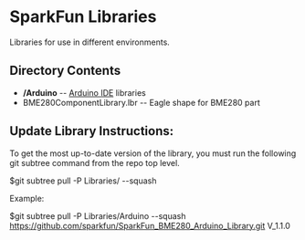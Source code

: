 SparkFun <PRODUCT NAME> Libraries
=================================

Libraries for use in different environments. 


Directory Contents
-------------------
* **/Arduino** -- [Arduino IDE](http://www.arduino.cc/en/Main/Software) libraries
* BME280ComponentLibrary.lbr -- Eagle shape for BME280 part



Update Library Instructions:
----------------------------
To get the most up-to-date version of the library, you must run the following git subtree command from the repo top level. 

$git subtree pull -P Libraries/<COMPILER NAME> --squash <product library repo URL> <tag>

Example:

$git subtree pull -P Libraries/Arduino --squash https://github.com/sparkfun/SparkFun_BME280_Arduino_Library.git V_1.1.0